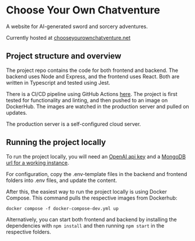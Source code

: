 # Choose Your Own Chatventure

A website for AI-generated sword and sorcery adventures.

Currently hosted at [chooseyourownchatventure.net](https://chooseyourownchatventure.net)

## Project structure and overview

The project repo contains the code for both frontend and backend. The backend uses Node and Express, and the frontend uses React. Both are written in Typescript and tested using Jest.

There is a CI/CD pipeline using GitHub Actions [here](../.gihub/workflows). The project is first tested for functionality and linting, and then pushed to an image on DockerHub. The images are watched in the production server and pulled on updates.

The production server is a self-configured cloud server.

## Running the project locally

To run the project locally, you will need an [OpenAI api key](https://help.openai.com/en/articles/4936850-where-do-i-find-my-openai-api-key) and a [MongoDB url for a working instance](https://www.mongodb.com/docs/manual/reference/connection-string/).

For configuration, copy the .env-template files in the backend and frontend folders into .env files, and update the content. 

After this, the easiest way to run the project locally is using Docker Compose. This command pulls the respective images from Dockerhub:

```
docker compose -f docker-compose-dev.yml up
```

Alternatively, you can start both frontend and backend by installing the dependencies with `npm install` and then running `npm start` in the respective folders.

